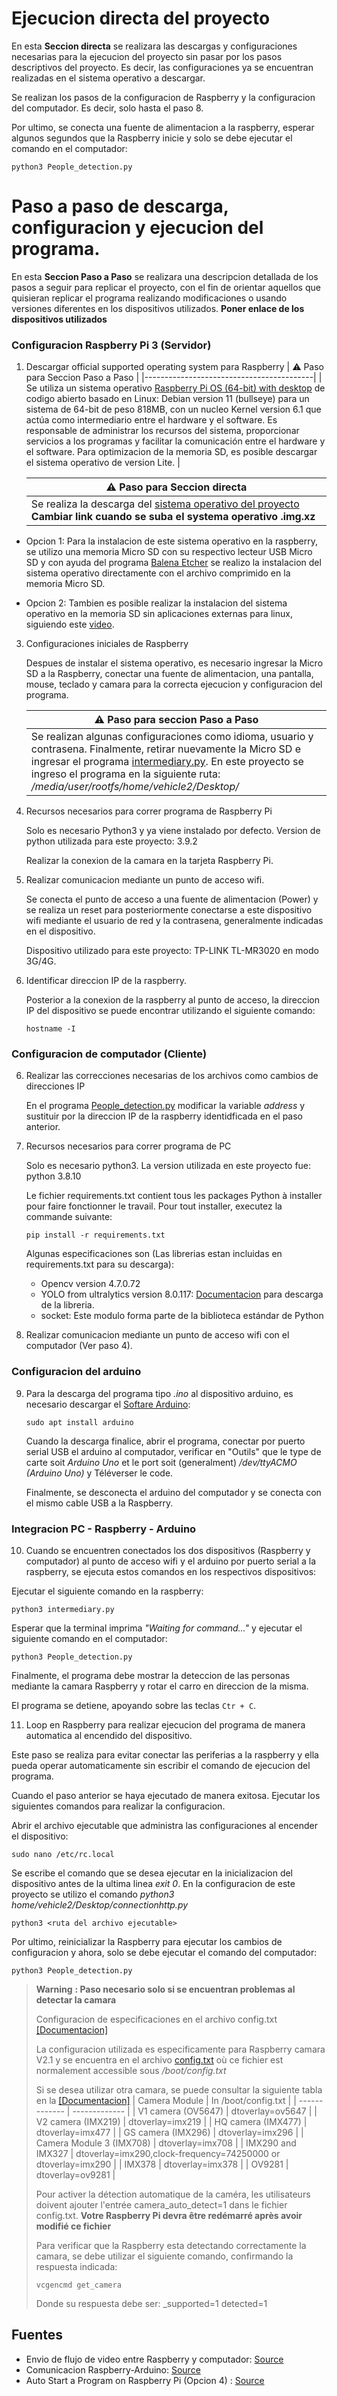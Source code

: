 # Ejecucion directa del proyecto

En esta **Seccion directa** se realizara las descargas y configuraciones necesarias para la ejecucion del proyecto sin pasar por los pasos descriptivos del proyecto. Es decir, las configuraciones ya se encuentran realizadas en el sistema operativo a descargar.

   Se realizan los pasos de la configuracion de Raspberry y la configuracion del computador. Es decir, solo hasta el paso 8.

   Por ultimo, se conecta una fuente de alimentacion a la raspberry, esperar algunos segundos que la Raspberry inicie y solo se debe ejecutar el comando en el computador:

   ```
   python3 People_detection.py
   ```

# Paso a paso de descarga, configuracion y ejecucion del programa.

En esta **Seccion Paso a Paso** se realizara una descripcion detallada de los pasos a seguir para replicar el proyecto, con el fin de orientar aquellos que quisieran replicar el programa realizando modificaciones o usando versiones diferentes en los dispositivos utilizados. **Poner enlace de los dispositivos utilizados**

### Configuracion Raspberry Pi 3 (Servidor)
1. Descargar official supported operating system para Raspberry
   | ⚠️ Paso para Seccion Paso a Paso |
   |------------------------------------------|
   | Se utiliza un sistema operativo [Raspberry Pi OS (64-bit) with desktop](https://www.raspberrypi.com/software/operating-systems/) de codigo abierto basado en Linux: Debian version 11 (bullseye) para un sistema de 64-bit de peso 818MB, con un nucleo Kernel version 6.1 que actúa como intermediario entre el hardware y el software. Es responsable de administrar los recursos del sistema, proporcionar servicios a los programas y facilitar la comunicación entre el hardware y el software.
   Para optimizacion de la memoria SD, es posible descargar el sistema operativo de version Lite. |
   
   | ⚠️ Paso para Seccion directa |
   |------------------------------------------|
   | Se realiza la descarga del [sistema operativo del proyecto](https://www.raspberrypi.com/software/operating-systems/)   **Cambiar link cuando se suba el systema operativo .img.xz** |

- Opcion 1: Para la instalacion de este sistema operativo en la raspberry, se utilizo una memoria Micro SD con su respectivo lecteur USB Micro SD y con ayuda del programa [Balena Etcher](https://etcher.balena.io/) se realizo la instalacion del sistema operativo directamente con el archivo comprimido en la memoria Micro SD.

- Opcion 2: Tambien es posible realizar la instalacion del sistema operativo en la memoria SD sin aplicaciones externas para linux, siguiendo este [video](https://www.youtube.com/watch?v=xSxNJSkSgpk).
   
3. Configuraciones iniciales de Raspberry

   Despues de instalar el sistema operativo, es necesario ingresar la Micro SD a la Raspberry, conectar una fuente de alimentacion, una pantalla, mouse, teclado y camara para la correcta ejecucion y configuracion del programa.
   
   | ⚠️ Paso para seccion Paso a Paso |
   |------------------------------------------|
   | Se realizan algunas configuraciones como idioma, usuario y contrasena. Finalmente, retirar nuevamente la Micro SD e ingresar el programa [intermediary.py](https://github.com/vanessalopeznr/Voiture-autonome-ELEGOO/blob/main/Version%201.0/Raspberry/Intermediary.py). En este proyecto se ingreso el programa en la siguiente ruta: _/media/user/rootfs/home/vehicle2/Desktop/_ |

5. Recursos necesarios para correr programa de Raspberry Pi

   Solo es necesario Python3 y ya viene instalado por defecto. Version de python utilizada para este proyecto: 3.9.2

   Realizar la conexion de la camara en la tarjeta Raspberry Pi.
   
6. Realizar comunicacion mediante un punto de acceso wifi.

   Se conecta el punto de acceso a una fuente de alimentacion (Power) y se realiza un reset para posteriormente conectarse a este dispositivo wifi mediante el usuario de red y la contrasena, generalmente indicadas en el dispositivo.
   
   Dispositivo utilizado para este proyecto: TP-LINK TL-MR3020 en modo 3G/4G.

7. Identificar direccion IP de la raspberry.

   Posterior a la conexion de la raspberry al punto de acceso, la direccion IP del dispositivo se puede encontrar utilizando el siguiente comando:
   ```
   hostname -I
   ```
### Configuracion de computador (Cliente)
6. Realizar las correcciones necesarias de los archivos como cambios de direcciones IP
    
    En el programa [People_detection.py](https://github.com/vanessalopeznr/Voiture-autonome-ELEGOO/blob/main/Version%201.0/Computer/People_detection.py) modificar la variable _address_ y sustituir por la direccion IP de la raspberry identidficada en el paso anterior.

7. Recursos necesarios para correr programa de PC
   
   Solo es necesario python3. La version utilizada en este proyecto fue: python 3.8.10
   
   Le fichier requirements.txt contient tous les packages Python à installer pour faire fonctionner le travail. Pour tout installer, executez la commande suivante:
   ```
   pip install -r requirements.txt
   ```
   
   Algunas especificaciones son (Las librerias estan incluidas en requirements.txt para su descarga):
   
   - Opencv version 4.7.0.72
   - YOLO from ultralytics version 8.0.117:  [Documentacion](https://docs.ultralytics.com/quickstart/) para descarga de la libreria. 
   - socket: Este modulo forma parte de la biblioteca estándar de Python

8. Realizar comunicacion mediante un punto de acceso wifi con el computador (Ver paso 4).

### Configuracion del arduino
9. Para la descarga del programa tipo _.ino_ al dispositivo arduino, es necesario descargar el [Softare Arduino](https://www.arduino.cc/en/software):
    ```
    sudo apt install arduino
    ```
    Cuando la descarga finalice, abrir el programa, conectar por puerto serial USB el arduino al computador, verificar en "Outils" que le type de carte soit _Arduino Uno_ et le port soit (generalment) _/dev/ttyACMO (Arduino Uno)_ y Téléverser le code.

    Finalmente, se desconecta el arduino del computador y se conecta con el mismo cable USB a la Raspberry.
    
### Integracion PC - Raspberry - Arduino
10. Cuando se encuentren conectados los dos dispositivos (Raspberry y computador) al punto de acceso wifi y el arduino por puerto serial a la raspberry, se ejecuta estos comandos en los respectivos dispositivos:

   Ejecutar el siguiente comando en la raspberry:
   
   ```
   python3 intermediary.py
   ```

   Esperar que la terminal imprima _"Waiting for command..."_ y ejecutar el siguiente comando en el computador:
      
   ```
   python3 People_detection.py
   ```

   Finalmente, el programa debe mostrar la deteccion de las personas mediante la camara Raspberry y rotar el carro en direccion de la misma.

   El programa se detiene, apoyando sobre las teclas `Ctr + C`.
   
11. Loop en Raspberry para realizar ejecucion del programa de manera automatica al encendido del dispositivo.
   
   Este paso se realiza para evitar conectar las periferias a la raspberry y ella pueda operar automaticamente sin escribir el comando de ejecucion del programa.

   Cuando el paso anterior se haya ejecutado de manera exitosa. Ejecutar los siguientes comandos para realizar la configuracion.

   Abrir el archivo ejecutable que administra las configuraciones al encender el dispositivo:

   ```
   sudo nano /etc/rc.local
   ```

   Se escribe el comando que se desea ejecutar en la inicializacion del dispositivo antes de la ultima linea _exit 0_. En la configuracion de este proyecto se utilizo el comando _python3 home/vehicle2/Desktop/connectionhttp.py_
   
   ```
   python3 <ruta del archivo ejecutable>
   ```

   Por ultimo, reinicializar la Raspberry para ejecutar los cambios de configuracion y ahora, solo se debe ejecutar el comando del computador:

   ```
   python3 People_detection.py
   ```

> **Warning** **: Paso necesario solo si se encuentran problemas al detectar la camara**
> 
> Configuracion de especificaciones en el archivo config.txt [[Documentacion]](https://www.raspberrypi.com/documentation/computers/config_txt.html)
> 
> La configuracion utilizada es especificamente para Raspberry camara V2.1 y se encuentra en el archivo [config.txt](https://github.com/vanessalopeznr/Voiture-autonome-ELEGOO/blob/main/Version%201.0/Raspberry/config.txt) où ce fichier est normalement accessible sous _/boot/config.txt_
> 
> Si se desea utilizar otra camara, se puede consultar la siguiente tabla en la [[Documentacion]](https://www.raspberrypi.com/documentation/computers/camera_software.html)
> | Camera Module  | In /boot/config.txt |
> | ------------- | ------------- |
> | V1 camera (OV5647) | dtoverlay=ov5647 |
> | V2 camera (IMX219) | dtoverlay=imx219 |
> | HQ camera (IMX477) | dtoverlay=imx477 |
> | GS camera (IMX296) | dtoverlay=imx296 |
> | Camera Module 3 (IMX708) | dtoverlay=imx708 |
> | IMX290 and IMX327 | dtoverlay=imx290,clock-frequency=74250000 or dtoverlay=imx290 |
> | IMX378 | dtoverlay=imx378 |
> | OV9281 | dtoverlay=ov9281 |
> 
> Pour activer la détection automatique de la caméra, les utilisateurs doivent ajouter l'entrée camera_auto_detect=1 dans le fichier config.txt. **Votre Raspberry Pi devra être redémarré après avoir modifié ce fichier**
> 
> Para verificar que la Raspberry esta detectando correctamente la camara, se debe utilizar el siguiente comando, confirmando la respuesta indicada:
> ```
> vcgencmd get_camera
> ```
> 
> Donde su respuesta debe ser: _supported=1 detected=1

## Fuentes
- Envio de flujo de video entre Raspberry y computador: [Source](https://github.com/raspberrypi/picamera2/blob/main/examples/mjpeg_server.py)
- Comunicacion Raspberry-Arduino: [Source](https://www.youtube.com/watch?v=jU_b8WBTUew)
- Auto Start a Program on Raspberry Pi (Opcion 4) : [Source](https://raspberrytips.com/autostart-a-program-on-boot/)

   

   



